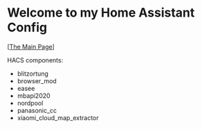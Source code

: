# Welcome to my Home Assistant Config

[[The Main Page](/mainpage.png)]

HACS components:

- blitzortung
- browser_mod
- easee
- mbapi2020
- nordpool
- panasonic_cc
- xiaomi_cloud_map_extractor
